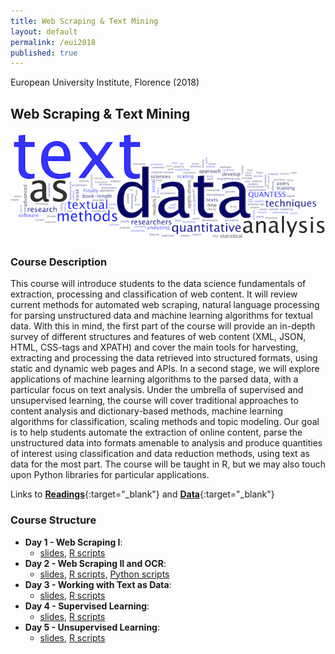 ```yaml
---
title: Web Scraping & Text Mining
layout: default
permalink: /eui2018
published: true
---
```


European University Institute, Florence (2018)

## Web Scraping & Text Mining 

![text](text.png)

### Course Description

This course will introduce students to the data science fundamentals of extraction, processing and classification of web content. It will review current methods for automated web scraping, natural language processing for parsing unstructured data and machine learning algorithms for textual data. With this in mind, the first part of the course will provide an in-depth survey of different structures and features of web content (XML, JSON, HTML, CSS-tags and XPATH) and cover the main tools for harvesting, extracting and processing the data retrieved into structured formats, using static and dynamic web pages and APIs. In a second stage, we will explore applications of machine learning algorithms to the parsed data, with a particular focus on text analysis. Under the umbrella of supervised and unsupervised learning, the course will cover traditional approaches to content analysis and dictionary-based methods, machine learning algorithms for classification, scaling methods and topic modeling. Our goal is to help students automate the extraction of online content, parse the unstructured data into formats amenable to analysis and produce quantities of interest using classification and data reduction methods, using text as data for the most part. The course will be taught in R, but we may also touch upon Python libraries for particular applications.

Links to [**Readings**](pauloserodio.com/readings.zip){:target="_blank"} and [**Data**](pauloserodio.com/readings.zip){:target="_blank"}

### Course Structure

  - **Day 1 - Web Scraping I**: 
    - [slides](pauloserodio.com/readings.zip), [R scripts](pauloserodio.com/readings.zip)
  - **Day 2 - Web Scraping II and OCR**: 
    - [slides](pauloserodio.com/readings.zip), [R scripts](pauloserodio.com/readings.zip), [Python scripts](pauloserodio.com/readings.zip)
  - **Day 3 - Working with Text as Data**: 
    - [slides](pauloserodio.com/readings.zip), [R scripts](pauloserodio.com/readings.zip)
  - **Day 4 - Supervised Learning**: 
    - [slides](pauloserodio.com/readings.zip), [R scripts](pauloserodio.com/readings.zip)
  - **Day 5 - Unsupervised Learning**: 
    - [slides](pauloserodio.com/readings.zip), [R scripts](pauloserodio.com/readings.zip)




